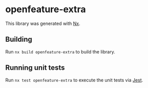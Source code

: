 # openfeature-extra

This library was generated with [Nx](https://nx.dev).

## Building

Run `nx build openfeature-extra` to build the library.

## Running unit tests

Run `nx test openfeature-extra` to execute the unit tests via [Jest](https://jestjs.io).
